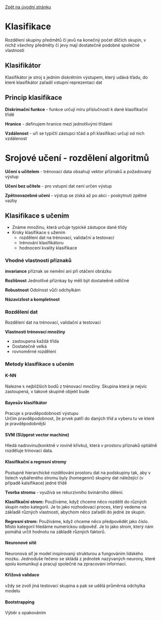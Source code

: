 [Zpět na úvodní stránku](../README.md)

# Klasifikace
Rozdělení skupiny předmětů či jevů na konečný počet dílčích skupin, v nichž všechny předměty či jevy mají dostatečně podobné společné vlastnosti

## Klasifikátor
Klasifikátor je stroj s jedním diskrétním výstupem, který udává třádu, do které klasifikátor zařadil vstupní reprezentaci dat 

## Princip klasifikace
**Diskrimační funkce** - funkce určují míru příslučnosti k dané klasifikační třídě

**Hranice** - definujem hranice mezi jednotlivými třídami

**Vzdálenost** - uří se typičtí zástupci tčád a při klasifikaci určuji od nich vzdálenost

# Srojové učení - rozdělení algoritmů
**Učení s učitelem** - trénovací data obsahují vektor příznaků a požadovaný výstup

**Učení bez učitele** - pro vstupní dat není určen výstup

**Zpětnovazebné učení** - výstup se získá až po akci - poskytnutí zpětné vazby

## Klasifikace s učením
- Známe množinu, která určuje typické zástupce dané třídy
- Kroky klasifikace s užením
    - rozdělení dat na trénovací, validační a testovací
    - trénování klasifikátoru
    - hodnocení kvality klasifikace

### Vhodné vlastnosti příznaků
**invariance** příznak se nemění ani při otáčení obrázku

**Rozlišnost** Jednotlivé příznkay by měli být dostateěně odličné

**Robustnost** Odolnost vůči odchylkám

**Názavizlost a kompletnost**

### Rozdělení dat
Rozdělení dat na trénovací, validační a testovací

**Vlastnosti trénovací množiny**
- zastoupena každá třída
- Dostatečně velká
- rovnoměrné rozdělení

### Metody klasifikace s učením

#### K-NN
Nalezne `k` nejbližších bodů z trénovací množiny. Skupina která je nejvíc zastoupená, v takové skupině objekt bude

#### Bayesův klasifikátor
Pracuje s pravděpodobností výstupu  
Určím pravděpodobnost, že prvek patří do daných tříd a vyberu tu ve které je pravděpodobnější

#### SVM (SUpprot vector machine)
Hledá nadrovinu(konktně v rovině křivku), která v prostoru příznaků optiálně rozděluje trínovací data.

#### Klasifikační a regresní stromy
Postupně hierarchické rozdělování prostoru dat na podskupiny tak, aby v listech vybářeného stromu byly (homegenní) 
skupiny dat náležející (v případě kalsifikace) jedné třídě

**Tvorba stromu** - využívá se rekurzivního bvinárního dělení.

**Klasifikační strom:** Používáme, když chceme něco rozdělit do různých skupin nebo kategorií. Je to jako rozhodovací proces, který vedeme na základě různých vlastností, abychom něco zařadili do jedné ze skupin.

**Regresní strom:** Používáme, když chceme něco předpovědět jako číslo. Místo kategorií hledáme numerickou odpověď. Je to jako strom, který nám pomáhá určit hodnotu na základě různých faktorů.

#### Neuronové sítě
Neuronová síť je model inspirovaný strukturou a fungováním lidského mozku. Jednoduše řečeno se skládá z jednotek nazývaných neurony, které spolu komunikují a pracují společně na zpracování informací.

#### Křížová validace
vždy se zvolí jiná testovací skupina a pak se udělá průměrná odchylka modelu

#### Bootstrapping 
Výběr s opakováním
